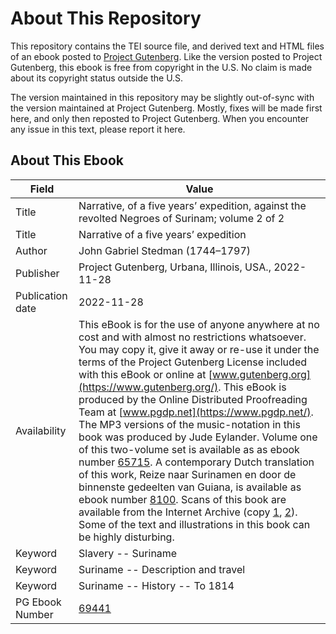 # About This Repository

This repository contains the TEI source file, and derived text and HTML files of an ebook posted to [Project Gutenberg](https://www.gutenberg.org/). Like the version posted to Project Gutenberg, this ebook is free from copyright in the U.S. No claim is made about its copyright status outside the U.S.

The version maintained in this repository may be slightly out-of-sync with the version maintained at Project Gutenberg. Mostly, fixes will be made first here, and only then reposted to Project Gutenberg. When you encounter any issue in this text, please report it here.

## About This Ebook

| Field | Value |
|-------|-------|
| Title | Narrative, of a five years’ expedition, against the revolted Negroes of Surinam; volume 2 of 2 |
| Title | Narrative of a five years’ expedition |
| Author | John Gabriel Stedman (1744–1797) |
| Publisher | Project Gutenberg, Urbana, Illinois, USA., 2022-11-28 |
| Publication date | 2022-11-28 |
| Availability | This eBook is for the use of anyone anywhere at no cost and with almost no restrictions whatsoever. You may copy it, give it away or re-use it under the terms of the Project Gutenberg License included with this eBook or online at [www.gutenberg.org](https://www.gutenberg.org/). This eBook is produced by the Online Distributed Proofreading Team at [www.pgdp.net](https://www.pgdp.net/). The MP3 versions of the music-notation in this book was produced by Jude Eylander. Volume one of this two-volume set is available as as ebook number [65715](https://www.gutenberg.org/ebooks/65715). A contemporary Dutch translation of this work, Reize naar Surinamen en door de binnenste gedeelten van Guiana, is available as ebook number [8100](https://www.gutenberg.org/ebooks/8100). Scans of this book are available from the Internet Archive (copy [1](https://archive.org/details/narrativeoffivey02sted/), [2](https://archive.org/details/b28770092_0002/)). Some of the text and illustrations in this book can be highly disturbing. |
| Keyword | Slavery -- Suriname |
| Keyword | Suriname -- Description and travel |
| Keyword | Suriname -- History -- To 1814 |
| PG Ebook Number | [69441](https://www.gutenberg.org/ebooks/69441) |
